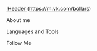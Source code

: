 [!Header ](https://github.com/torokar/torokar/blob/main/assets/download.gif)(https://m.vk.com/bollars)

About me 

Languages and Tools

Follow Me